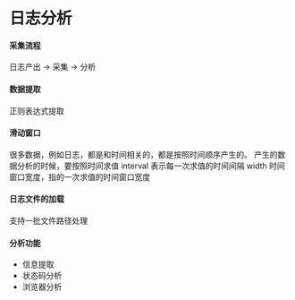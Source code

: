 # 日志分析

#### 采集流程
日志产出 -> 采集 -> 分析

#### 数据提取
正则表达式提取

#### 滑动窗口
很多数据，例如日志，都是和时间相关的，都是按照时间顺序产生的。
产生的数据分析的时候，要按照时间求值
interval 表示每一次求值的时间间隔
width 时间窗口宽度，指的一次求值的时间窗口宽度

#### 日志文件的加载
支持一批文件路径处理

#### 分析功能
* 信息提取
* 状态码分析
* 浏览器分析
